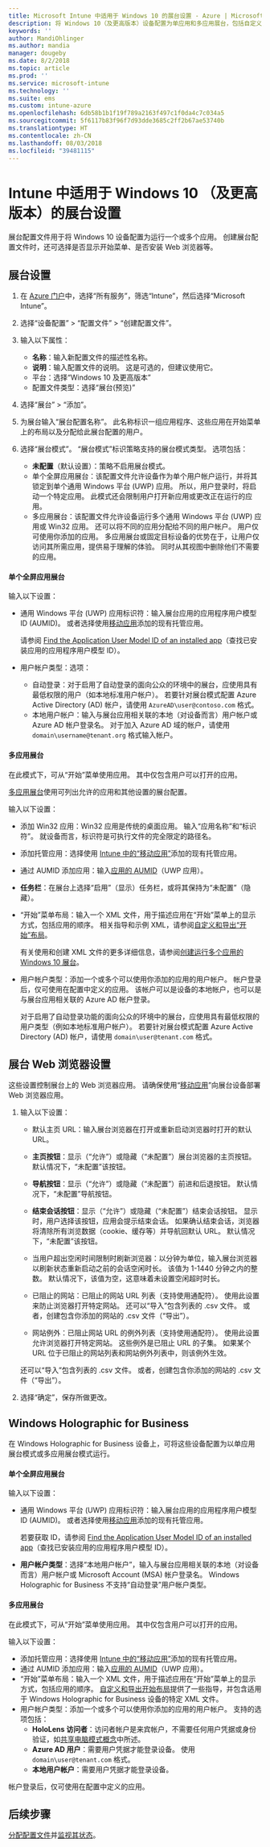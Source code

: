 ```yaml
---
title: Microsoft Intune 中适用于 Windows 10 的展台设置 - Azure | Microsoft Docs
description: 将 Windows 10（及更高版本）设备配置为单应用和多应用展台，包括自定义“开始”菜单，添加应用、任务栏和配置 Web 浏览器。 并在 Microsoft Intune 中将 Windows Holographic for Business 设备配置为多应用展台。
keywords: ''
author: MandiOhlinger
ms.author: mandia
manager: dougeby
ms.date: 8/2/2018
ms.topic: article
ms.prod: ''
ms.service: microsoft-intune
ms.technology: ''
ms.suite: ems
ms.custom: intune-azure
ms.openlocfilehash: 6db58b1b1f19f789a2163f497c1f0da4c7c034a5
ms.sourcegitcommit: 5f6117b83f96f7d93dde3685c2ff2b67ae53740b
ms.translationtype: HT
ms.contentlocale: zh-CN
ms.lasthandoff: 08/03/2018
ms.locfileid: "39481115"
---
```

# <a name="kiosk-settings-for-windows-10-and-later-in-intune"></a>Intune 中适用于 Windows 10 （及更高版本）的展台设置

展台配置文件用于将 Windows 10 设备配置为运行一个或多个应用。 创建展台配置文件时，还可选择是否显示开始菜单、是否安装 Web 浏览器等。

## <a name="kiosk-settings"></a>展台设置

1. 在 [Azure 门户](https://portal.azure.com)中，选择“所有服务”，筛选“Intune”，然后选择“Microsoft Intune”。
2. 选择“设备配置” > “配置文件” > “创建配置文件”。
3. 输入以下属性：

   - **名称**：输入新配置文件的描述性名称。
   - **说明**：输入配置文件的说明。 这是可选的，但建议使用它。
   - 平台：选择“Windows 10 及更高版本”
   - 配置文件类型：选择“展台(预览)”
   
4. 选择“展台” > “添加”。
5. 为展台输入“展台配置名称”。 此名称标识一组应用程序、这些应用在开始菜单上的布局以及分配给此展台配置的用户。
6. 选择“展台模式”。 “展台模式”标识策略支持的展台模式类型。 选项包括：

    - **未配置**（默认设置）：策略不启用展台模式。
    - 单个全屏应用展台：该配置文件允许设备作为单个用户帐户运行，并将其锁定到单个通用 Windows 平台 (UWP) 应用。 所以，用户登录时，将启动一个特定应用。 此模式还会限制用户打开新应用或更改正在运行的应用。
    - 多应用展台：该配置文件允许设备运行多个通用 Windows 平台 (UWP) 应用或 Win32 应用。 还可以将不同的应用分配给不同的用户帐户。 用户仅可使用你添加的应用。 多应用展台或固定目标设备的优势在于，让用户仅访问其所需应用，提供易于理解的体验。 同时从其视图中删除他们不需要的应用。

#### <a name="single-full-screen-app-kiosks"></a>单个全屏应用展台
输入以下设置：

- 通用 Windows 平台 (UWP) 应用标识符：输入展台应用的应用程序用户模型 ID (AUMID)。 或者选择使用[移动应用](apps-add.md)添加的现有托管应用。

    请参阅 [Find the Application User Model ID of an installed app](https://docs.microsoft.com/windows-hardware/customize/enterprise/find-the-application-user-model-id-of-an-installed-app)（查找已安装应用的应用程序用户模型 ID）。

- 用户帐户类型：选项：

  - 自动登录：对于启用了自动登录的面向公众的环境中的展台，应使用具有最低权限的用户（如本地标准用户帐户）。 若要针对展台模式配置 Azure Active Directory (AD) 帐户，请使用 `AzureAD\user@contoso.com` 格式。
  - 本地用户帐户：输入与展台应用相关联的本地（对设备而言）用户帐户或 Azure AD 帐户登录名。 对于加入 Azure AD 域的帐户，请使用 `domain\username@tenant.org` 格式输入帐户。

#### <a name="multi-app-kiosks"></a>多应用展台
在此模式下，可从“开始”菜单使用应用。 其中仅包含用户可以打开的应用。 

[多应用展台](https://docs.microsoft.com/windows/configuration/lock-down-windows-10-to-specific-apps#configure-a-kiosk-in-microsoft-intune)使用可列出允许的应用和其他设置的展台配置。

输入以下设置：

- 添加 Win32 应用：Win32 应用是传统的桌面应用。 输入“应用名称”和“标识符”。 就设备而言，标识符是可执行文件的完全限定的路径名。
- 添加托管应用：选择使用 [Intune 中的“移动应用”](apps-add.md)添加的现有托管应用。
- 通过 AUMID 添加应用：输入[应用的 AUMID](https://docs.microsoft.com/windows-hardware/customize/enterprise/find-the-application-user-model-id-of-an-installed-app)（UWP 应用）。
- **任务栏**：在展台上选择“启用”（显示）任务栏，或将其保持为“未配置”（隐藏）。
- “开始”菜单布局：输入一个 XML 文件，用于描述应用在“开始”菜单上的显示方式，包括应用的顺序。 相关指导和示例 XML，请参阅[自定义和导出“开始”布局](https://docs.microsoft.com/windows/configuration/customize-and-export-start-layout)。

  有关使用和创建 XML 文件的更多详细信息，请参阅[创建运行多个应用的 Windows 10 展台](https://docs.microsoft.com/windows/configuration/lock-down-windows-10-to-specific-apps#create-xml-file)。

- 用户帐户类型：添加一个或多个可以使用你添加的应用的用户帐户。 帐户登录后，仅可使用在配置中定义的应用。 该帐户可以是设备的本地帐户，也可以是与展台应用相关联的 Azure AD 帐户登录。

    对于启用了自动登录功能的面向公众的环境中的展台，应使用具有最低权限的用户类型（例如本地标准用户帐户）。 若要针对展台模式配置 Azure Active Directory (AD) 帐户，请使用 `domain\user@tenant.com` 格式。

## <a name="kiosk-web-browser-settings"></a>展台 Web 浏览器设置

这些设置控制展台上的 Web 浏览器应用。 请确保使用“[移动应用](apps-add.md)”向展台设备部署 Web 浏览器应用。

1. 输入以下设置：

    - 默认主页 URL：输入展台浏览器在打开或重新启动浏览器时打开的默认 URL。

    - **主页按钮**：显示（“允许”）或隐藏（“未配置”）展台浏览器的主页按钮。 默认情况下，“未配置”该按钮。

    - **导航按钮**：显示（“允许”）或隐藏（“未配置”）前进和后退按钮。 默认情况下，“未配置”导航按钮。

    - **结束会话按钮**：显示（“允许”）或隐藏（“未配置”）结束会话按钮。 显示时，用户选择该按钮，应用会提示结束会话。 如果确认结束会话，浏览器将清除所有浏览数据（cookie、缓存等）并导航回默认 URL。 默认情况下，“未配置”该按钮。 

    - 当用户超出空闲时间限制时刷新浏览器：以分钟为单位，输入展台浏览器以刷新状态重新启动之前的会话空闲时长。 该值为 1-1440 分钟之内的整数。 默认情况下，该值为空，这意味着未设置空闲超时时长。

    - 已阻止的网站：已阻止的网站 URL 列表（支持使用通配符）。 使用此设置来防止浏览器打开特定网站。 还可以“导入”包含列表的 .csv 文件。 或者，创建包含你添加的网站的 .csv 文件（“导出”）。

    - 网站例外：已阻止网站 URL 的例外列表（支持使用通配符）。 使用此设置允许浏览器打开特定网站。 这些例外是已阻止 URL 的子集。 如果某个 URL 位于已阻止的网站列表和网站例外列表中，则该例外生效。

    还可以“导入”包含列表的 .csv 文件。 或者，创建包含你添加的网站的 .csv 文件（“导出”）。

2. 选择“确定”，保存所做更改。

## <a name="windows-holographic-for-business"></a>Windows Holographic for Business

在 Windows Holographic for Business 设备上，可将这些设备配置为以单应用展台模式或多应用展台模式运行。 

#### <a name="single-full-screen-app-kiosks"></a>单个全屏应用展台
输入以下设置：

- 通用 Windows 平台 (UWP) 应用标识符：输入展台应用的应用程序用户模型 ID (AUMID)。 或者选择使用[移动应用](apps-add.md)添加的现有托管应用。

    若要获取 ID，请参阅 [Find the Application User Model ID of an installed app](https://docs.microsoft.com/windows-hardware/customize/enterprise/find-the-application-user-model-id-of-an-installed-app)（查找已安装应用的应用程序用户模型 ID）。

- **用户帐户类型**：选择“本地用户帐户”，输入与展台应用相关联的本地（对设备而言）用户帐户或 Microsoft Account (MSA) 帐户登录名。 Windows Holographic for Business 不支持“自动登录”用户帐户类型。

#### <a name="multi-app-kiosks"></a>多应用展台
在此模式下，可从“开始”菜单使用应用。 其中仅包含用户可以打开的应用。

输入以下设置：

- 添加托管应用：选择使用 [Intune 中的“移动应用”](apps-add.md)添加的现有托管应用。
- 通过 AUMID 添加应用：输入[应用的 AUMID](https://docs.microsoft.com/windows-hardware/customize/enterprise/find-the-application-user-model-id-of-an-installed-app)（UWP 应用）。
- “开始”菜单布局：输入一个 XML 文件，用于描述应用在“开始”菜单上的显示方式，包括应用的顺序。 [自定义和导出开始布局](https://docs.microsoft.com/hololens/hololens-kiosk#start-layout-for-hololens)提供了一些指导，并包含适用于 Windows Holographic for Business 设备的特定 XML 文件。
- 用户帐户类型：添加一个或多个可以使用你添加的应用的用户帐户。 支持的选项包括： 
  - **HoloLens 访问者**：访问者帐户是来宾帐户，不需要任何用户凭据或身份验证，如[共享电脑模式概念](https://docs.microsoft.com/windows/configuration/set-up-shared-or-guest-pc#shared-pc-mode-concepts)中所述。
  - **Azure AD 用户**：需要用户凭据才能登录设备。 使用 `domain\user@tenant.com` 格式。
  - **本地用户帐户**：需要用户凭据才能登录设备。 

帐户登录后，仅可使用在配置中定义的应用。

## <a name="next-steps"></a>后续步骤
[分配配置文件](device-profile-assign.md)并[监视其状态](device-profile-monitor.md)。
